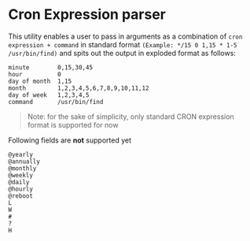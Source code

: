 Cron Expression parser
==

This utility enables a user to pass in arguments as a combination of `cron expression + command` in standard format
`(Example: */15 0 1,15 * 1-5 /usr/bin/find)`
and spits out the output in exploded format as follows:
```text
minute        0,15,30,45
hour          0
day of month  1,15
month         1,2,3,4,5,6,7,8,9,10,11,12
day of week   1,2,3,4,5
command       /usr/bin/find
```
> Note: for the sake of simplicity, only standard CRON expression format is supported for now

Following fields are **not** supported yet
```text
@yearly
@annually
@monthly
@weekly
@daily
@hourly
@reboot
L 
W
#
?
H
```


